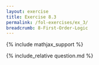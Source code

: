 ```yaml
---
layout: exercise
title: Exercise 8.3
permalink: /fol-exercises/ex_3/
breadcrumb: 8-First-Order-Logic
---
```


{% include mathjax_support %}

<div><i class="arrow-up loader" data-chapter="fol-exercises" data-exercise="ex_3" data-rating="0"></i></div>
{% include_relative question.md %}
